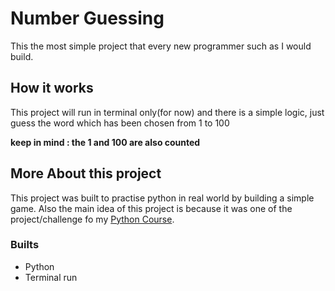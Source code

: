 # Number Guessing

This the most simple project that every new programmer such as I would build.

## How it works

This project will run in terminal only(for now) and there is a simple logic, just guess the word which has been chosen from 1 to 100

**keep in mind : the 1 and 100 are also counted**

## More About this project

This project was built to practise python in real world by building a simple game.
Also the main idea of this project is because it was one of the project/challenge fo my [Python Course](https://www.udemy.com/course/100-days-of-code/).

### Builts

- Python
- Terminal run
